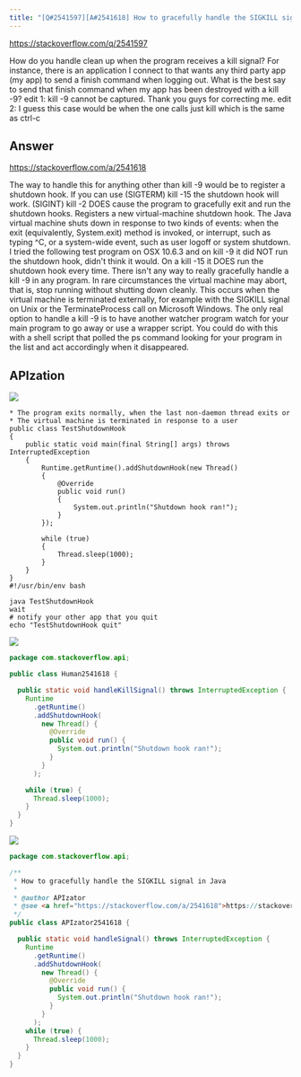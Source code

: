 ```yaml
---
title: "[Q#2541597][A#2541618] How to gracefully handle the SIGKILL signal in Java"
---
```


https://stackoverflow.com/q/2541597

How do you handle clean up when the program receives a kill signal?
For instance, there is an application I connect to that wants any third party app (my app) to send a finish command when logging out. What is the best say to send that finish command when my app has been destroyed with a kill -9?
edit 1: kill -9 cannot be captured. Thank you guys for correcting me.
edit 2: I guess this case would be when the one calls just kill which is the same as ctrl-c

## Answer

https://stackoverflow.com/a/2541618

The way to handle this for anything other than kill -9 would be to register a shutdown hook. If you can use (SIGTERM) kill -15 the shutdown hook will work. (SIGINT) kill -2 DOES cause the program to gracefully exit and run the shutdown hooks.
Registers a new virtual-machine
  shutdown hook.
The Java virtual machine shuts down in
  response to two kinds of events:
when the exit (equivalently,
  System.exit) method is invoked, or
interrupt, such as typing ^C, or a
  system-wide event, such as user logoff
  or system shutdown.
I tried the following test program on OSX 10.6.3 and on kill -9 it did NOT run the shutdown hook, didn&#x27;t think it would. On a kill -15 it DOES run the shutdown hook every time.
There isn&#x27;t any way to really gracefully handle a kill -9 in any program.
In rare circumstances the virtual
  machine may abort, that is, stop
  running without shutting down cleanly.
  This occurs when the virtual machine
  is terminated externally, for example
  with the SIGKILL signal on Unix or the
  TerminateProcess call on Microsoft
  Windows.
The only real option to handle a kill -9 is to have another watcher program watch for your main program to go away or use a wrapper script. You could do with this with a shell script that polled the ps command looking for your program in the list and act accordingly when it disappeared.

## APIzation

<div class="code-3columns-row">

<div class="code-3columns-column">

<div><img src="/stackoverflow.png" /></div>

```plain
* The program exits normally, when the last non-daemon thread exits or
* The virtual machine is terminated in response to a user
public class TestShutdownHook
{
    public static void main(final String[] args) throws InterruptedException
    {
        Runtime.getRuntime().addShutdownHook(new Thread()
        {
            @Override
            public void run()
            {
                System.out.println("Shutdown hook ran!");
            }
        });

        while (true)
        {
            Thread.sleep(1000);
        }
    }
}
#!/usr/bin/env bash

java TestShutdownHook
wait
# notify your other app that you quit
echo "TestShutdownHook quit"
```

</div>

<div class="code-3columns-column">

<div><img src="/human.png" /></div>

```java
package com.stackoverflow.api;

public class Human2541618 {

  public static void handleKillSignal() throws InterruptedException {
    Runtime
      .getRuntime()
      .addShutdownHook(
        new Thread() {
          @Override
          public void run() {
            System.out.println("Shutdown hook ran!");
          }
        }
      );

    while (true) {
      Thread.sleep(1000);
    }
  }
}

```

</div>

<div class="code-3columns-column">

<div><img src="/apizator.png" /></div>

```java
package com.stackoverflow.api;

/**
 * How to gracefully handle the SIGKILL signal in Java
 *
 * @author APIzator
 * @see <a href="https://stackoverflow.com/a/2541618">https://stackoverflow.com/a/2541618</a>
 */
public class APIzator2541618 {

  public static void handleSignal() throws InterruptedException {
    Runtime
      .getRuntime()
      .addShutdownHook(
        new Thread() {
          @Override
          public void run() {
            System.out.println("Shutdown hook ran!");
          }
        }
      );
    while (true) {
      Thread.sleep(1000);
    }
  }
}

```

</div>

</div>